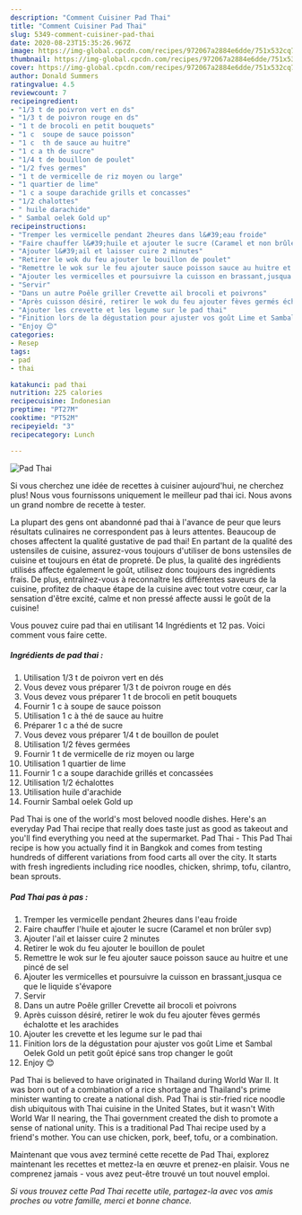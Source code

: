 ```yaml
---
description: "Comment Cuisiner Pad Thai"
title: "Comment Cuisiner Pad Thai"
slug: 5349-comment-cuisiner-pad-thai
date: 2020-08-23T15:35:26.967Z
image: https://img-global.cpcdn.com/recipes/972067a2884e6dde/751x532cq70/pad-thai-photo-principale-de-la-recette.jpg
thumbnail: https://img-global.cpcdn.com/recipes/972067a2884e6dde/751x532cq70/pad-thai-photo-principale-de-la-recette.jpg
cover: https://img-global.cpcdn.com/recipes/972067a2884e6dde/751x532cq70/pad-thai-photo-principale-de-la-recette.jpg
author: Donald Summers
ratingvalue: 4.5
reviewcount: 7
recipeingredient:
- "1/3 t de poivron vert en ds"
- "1/3 t de poivron rouge en ds"
- "1 t de brocoli en petit bouquets"
- "1 c  soupe de sauce poisson"
- "1 c  th de sauce au huitre"
- "1 c a th de sucre"
- "1/4 t de bouillon de poulet"
- "1/2 fves germes"
- "1 t de vermicelle de riz moyen ou large"
- "1 quartier de lime"
- "1 c a soupe darachide grills et concasses"
- "1/2 chalottes"
- " huile darachide"
- " Sambal oelek Gold up"
recipeinstructions:
- "Tremper les vermicelle pendant 2heures dans l&#39;eau froide"
- "Faire chauffer l&#39;huile et ajouter le sucre (Caramel et non brûler svp)"
- "Ajouter l&#39;ail et laisser cuire 2 minutes"
- "Retirer le wok du feu ajouter le bouillon de poulet"
- "Remettre le wok sur le feu ajouter sauce poisson sauce au huitre et une pincé de sel"
- "Ajouter les vermicelles et poursuivre la cuisson en brassant,jusqua ce que le liquide s&#39;évapore"
- "Servir"
- "Dans un autre Poêle griller Crevette ail brocoli et poivrons"
- "Après cuisson désiré, retirer le wok du feu ajouter fèves germés échalotte et les arachides"
- "Ajouter les crevette et les legume sur le pad thai"
- "Finition lors de la dégustation pour ajuster vos goût Lime et Sambal Oelek Gold un petit goût épicé sans trop changer le goût"
- "Enjoy 😊"
categories:
- Resep
tags:
- pad
- thai

katakunci: pad thai 
nutrition: 225 calories
recipecuisine: Indonesian
preptime: "PT27M"
cooktime: "PT52M"
recipeyield: "3"
recipecategory: Lunch

---
```



![Pad Thai](https://img-global.cpcdn.com/recipes/972067a2884e6dde/751x532cq70/pad-thai-photo-principale-de-la-recette.jpg)

Si vous cherchez une idée de recettes à cuisiner aujourd'hui, ne cherchez plus! Nous vous fournissons uniquement le meilleur pad thai ici. Nous avons un grand nombre de recette à tester.

La plupart des gens ont abandonné pad thai à l'avance de peur que leurs résultats culinaires ne correspondent pas à leurs attentes. Beaucoup de choses affectent la qualité gustative de pad thai! En partant de la qualité des ustensiles de cuisine, assurez-vous toujours d'utiliser de bons ustensiles de cuisine et toujours en état de propreté. De plus, la qualité des ingrédients utilisés affecte également le goût, utilisez donc toujours des ingrédients frais. De plus, entraînez-vous à reconnaître les différentes saveurs de la cuisine, profitez de chaque étape de la cuisine avec tout votre cœur, car la sensation d'être excité, calme et non pressé affecte aussi le goût de la cuisine!

<!--inarticleads1-->

Vous pouvez cuire pad thai en utilisant 14 Ingrédients et 12 pas. Voici comment vous faire cette.

##### Ingrédients de pad thai :

1. Utilisation 1/3 t de poivron vert en dés
1. Vous devez vous préparer 1/3 t de poivron rouge en dés
1. Vous devez vous préparer 1 t de brocoli en petit bouquets
1. Fournir 1 c à soupe de sauce poisson
1. Utilisation 1 c à thé de sauce au huitre
1. Préparer 1 c a thé de sucre
1. Vous devez vous préparer 1/4 t de bouillon de poulet
1. Utilisation 1/2 fèves germées
1. Fournir 1 t de vermicelle de riz moyen ou large
1. Utilisation 1 quartier de lime
1. Fournir 1 c a soupe darachide grillés et concassées
1. Utilisation 1/2 échalottes
1. Utilisation  huile d&#39;arachide
1. Fournir  Sambal oelek Gold up


Pad Thai is one of the world&#39;s most beloved noodle dishes. Here&#39;s an everyday Pad Thai recipe that really does taste just as good as takeout and you&#39;ll find everything you need at the supermarket. Pad Thai - This Pad Thai recipe is how you actually find it in Bangkok and comes from testing hundreds of different variations from food carts all over the city. It starts with fresh ingredients including rice noodles, chicken, shrimp, tofu, cilantro, bean sprouts. 

<!--inarticleads2-->

##### Pad Thai pas à pas :

1. Tremper les vermicelle pendant 2heures dans l&#39;eau froide
1. Faire chauffer l&#39;huile et ajouter le sucre (Caramel et non brûler svp)
1. Ajouter l&#39;ail et laisser cuire 2 minutes
1. Retirer le wok du feu ajouter le bouillon de poulet
1. Remettre le wok sur le feu ajouter sauce poisson sauce au huitre et une pincé de sel
1. Ajouter les vermicelles et poursuivre la cuisson en brassant,jusqua ce que le liquide s&#39;évapore
1. Servir
1. Dans un autre Poêle griller Crevette ail brocoli et poivrons
1. Après cuisson désiré, retirer le wok du feu ajouter fèves germés échalotte et les arachides
1. Ajouter les crevette et les legume sur le pad thai
1. Finition lors de la dégustation pour ajuster vos goût Lime et Sambal Oelek Gold un petit goût épicé sans trop changer le goût
1. Enjoy 😊


Pad Thai is believed to have originated in Thailand during World War II. It was born out of a combination of a rice shortage and Thailand&#39;s prime minister wanting to create a national dish. Pad Thai is stir-fried rice noodle dish ubiquitous with Thai cuisine in the United States, but it wasn&#39;t With World War II nearing, the Thai government created the dish to promote a sense of national unity. This is a traditional Pad Thai recipe used by a friend&#39;s mother. You can use chicken, pork, beef, tofu, or a combination. 

<!--inarticleads1-->

<p>
Maintenant que vous avez terminé cette recette de Pad Thai, explorez maintenant les recettes et mettez-la en œuvre et prenez-en plaisir. Vous ne comprenez jamais - vous avez peut-être trouvé un tout nouvel emploi.
</p>

<p>
<i>Si vous trouvez cette Pad Thai recette utile, partagez-la avec vos amis proches ou votre famille, merci et bonne chance.</i>
</p>
